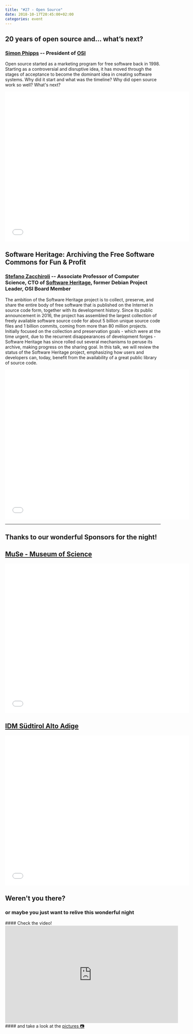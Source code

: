 ```yaml
---
title: "#27 - Open Source"
date: 2018-10-17T20:45:00+02:00
categories: event
---
```


## 20 years of open source and... what’s next?

### [Simon Phipps](<//en.wikipedia.org/wiki/Simon_Phipps_(programmer)>) -- President of [OSI](//opensource.org)

Open source started as a marketing program for free software back in 1998. Starting as a controversial and disruptive idea, it has moved through the stages of acceptance to become the dominant idea in creating software systems. Why did it start and what was the timeline? Why did open source work so well? What's next?

<iframe src="//www.slideshare.net/slideshow/embed_code/key/h7AaxRSRz22RW9" width="595" height="485" frameborder="0" marginwidth="0" marginheight="0" scrolling="no" allowfullscreen> </iframe>

## Software Heritage: Archiving the Free Software Commons for Fun & Profit

### [Stefano Zacchiroli](//en.wikipedia.org/wiki/Stefano_Zacchiroli) -- Associate Professor of Computer Science, CTO of [Software Heritage](//www.softwareheritage.org/), former Debian Project Leader, OSI Board Member

The ambition of the Software Heritage project is to collect, preserve, and share the entire body of free software that is published on the Internet in source code form, together with its development history. Since its public announcement in 2016, the project has assembled the largest collection of freely available software source code for about 5 billion unique source code files and 1 billion commits, coming from more than 80 million projects.
Initially focused on the collection and preservation goals - which were at the time urgent, due to the recurrent disappearances of development forges - Software Heritage has since rolled out several mechanisms to peruse its archive, making progress on the sharing goal.
In this talk, we will review the status of the Software Heritage project, emphasizing how users and developers can, today, benefit from the availability of a great public library of source code.

<iframe src="//www.slideshare.net/slideshow/embed_code/key/3u5dC2Vuec39ur" width="595" height="485" frameborder="0" marginwidth="0" marginheight="0" scrolling="no" allowfullscreen> </iframe>

---

## Thanks to our wonderful Sponsors for the night!

## [MuSe - Museum of Science](//muse.it)

<iframe src="//www.slideshare.net/slideshow/embed_code/key/3R482xkgJEmlHX" width="595" height="485" frameborder="0" marginwidth="0" marginheight="0" scrolling="no" allowfullscreen> </iframe>

## [IDM Südtirol Alto Adige](//www.idm-suedtirol.com)

<iframe src="//www.slideshare.net/slideshow/embed_code/key/w87wP1pKnASQo4" width="595" height="485" frameborder="0" marginwidth="0" marginheight="0" scrolling="no" allowfullscreen> </iframe>

## Weren't you there?

### or maybe you just want to relive this wonderful night

<section class="fb-links">
#### Check the video!
<iframe width="560" height="315" src="https://www.youtube.com/embed/3th6hOjceNc?start=1170" frameborder="0" allow="accelerometer; autoplay; clipboard-write; encrypted-media; gyroscope; picture-in-picture" allowfullscreen></iframe>#### and take a look at the <a id="fb_photo_album" class="btn-facebook" target="_blank" href="//bit.ly/ST27-pics">pictures &#128247;</a>
</section>
